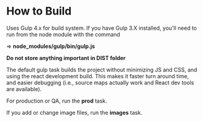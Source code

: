 # How to Build
Uses Gulp 4.x for build system. If you have Gulp 3.X installed, you'll need to run from the node module with the command

=> **node_modules/gulp/bin/gulp.js**

**Do not store anything important in DIST folder**

The default gulp task builds the project without minimizing JS and CSS, and using the react development build. This makes it faster turn around time, and easier debugging (i.e., source maps actually work and React dev tools are available).

For production or QA, run the **prod** task.

If you add or change image files, run the **images** task.

